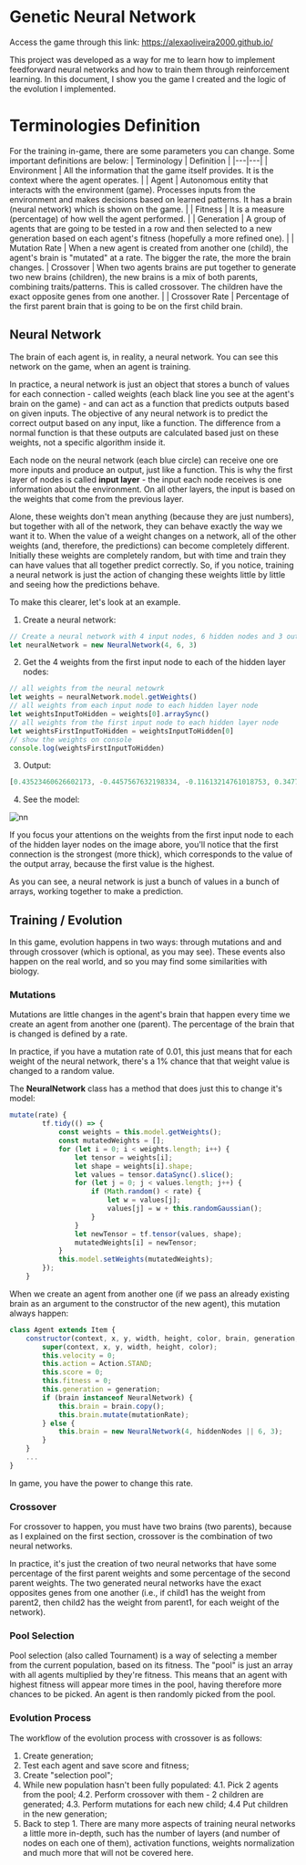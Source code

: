 # Genetic Neural Network
Access the game through this link: https://alexaoliveira2000.github.io/

This project was developed as a way for me to learn how to implement feedforward neural networks and how to train them through reinforcement learning. In this document, I show you the game I created and the logic of the evolution I implemented.

# Terminologies Definition
For the training in-game, there are some parameters you can change. Some important definitions are below:
| Terminology | Definition |
|---|---|
| Environment | All the information that the game itself provides. It is the context where the agent operates. |
| Agent | Autonomous entity that interacts with the environment (game). Processes inputs from the environment and makes decisions based on learned patterns. It has a brain  (neural network) which is shown on the game.  |
| Fitness | It is a measure (percentage) of how well the agent performed. |
| Generation | A group of agents that are going to be tested in a row and then selected to a new generation based on each agent's fitness (hopefully a more refined one). |
| Mutation Rate | When a new agent is created from another one (child), the agent's brain is "mutated" at a rate. The bigger the rate, the more the brain changes.
| Crossover | When two agents brains are put together to generate two new brains (children), the new brains is a mix of both parents, combining traits/patterns. This is called crossover. The children have the exact opposite genes from one another. |
| Crossover Rate | Percentage of the first parent brain that is going to be on the first child brain.

## Neural Network
The brain of each agent is, in reality, a neural network. You can see this network on the game, when an agent is training.

In practice, a neural network is just an object that stores a bunch of values for each connection - called weights (each black line you see at the agent's brain on the game) - and can act as a function that predicts outputs based on given inputs. The objective of any neural network is to predict the correct output based on any input, like a function. The difference from a normal function is that these outputs are calculated based just on these weights, not a specific algorithm inside it.

Each node on the neural network (each blue circle) can receive one ore more inputs and produce an output, just like a function. This is why the first layer of nodes is called **input layer** - the input each node receives is one information about the environment. On all other layers, the input is based on the weights that come from the previous layer.

Alone, these weights don't mean anything (because they are just numbers), but together with all of the network, they can behave exactly the way we want it to. When the value of a weight changes on a network, all of the other weights (and, therefore, the predictions) can become completely different.
Initially these weights are completely random, but with time and train they can have values that all together predict correctly. So, if you notice, training a neural network is just the action of changing these weights little by little and seeing how the predictions behave.

To make this clearer, let's look at an example.

1. Create a neural network:
```` js
// Create a neural network with 4 input nodes, 6 hidden nodes and 3 output nodes
let neuralNetwork = new NeuralNetwork(4, 6, 3)
````
2. Get the 4 weights from the first input node to each of the hidden layer nodes:
```` js
// all weights from the neural netowrk
let weights = neuralNetwork.model.getWeights()
// all weights from each input node to each hidden layer node
let weightsInputToHidden = weights[0].arraySync()
// all weights from the first input node to each hidden layer node
let weightsFirstInputToHidden = weightsInputToHidden[0]
// show the weights on console
console.log(weightsFirstInputToHidden)
````
3. Output:
```` js
[0.43523460626602173, -0.4457567632198334, -0.11613214761018753, 0.3477533161640167, -0.7608528733253479, -0.6688799858093262]
````

4. See the model:

![nn](https://github.com/alexaoliveira2000/genetic-mario/assets/77057098/404f9abe-1b01-4ceb-9420-410bec4ae984)

If you focus your attentions on the weights from the first input node to each of the hidden layer nodes on the image abore, you'll notice that the first connection is the strongest (more thick), which corresponds to the value of the output array, because the first value is the highest.

As you can see, a neural network is just a bunch of values in a bunch of arrays, working together to make a prediction.

## Training / Evolution
In this game, evolution happens in two ways: through mutations and and through crossover (which is optional, as you may see). These events also happen on the real world, and so you may find some similarities with biology.

### Mutations
Mutations are little changes in the agent's brain that happen every time we create an agent from another one (parent). The percentage of the brain that is changed is defined by a rate.

In practice, if you have a mutation rate of 0.01, this just means that for each weight of the neural network, there's a 1% chance that that weight value is changed to a random value.

The **NeuralNetwork** class has a method that does just this to change it's model:
```` js
mutate(rate) {
        tf.tidy(() => {
            const weights = this.model.getWeights();
            const mutatedWeights = [];
            for (let i = 0; i < weights.length; i++) {
                let tensor = weights[i];
                let shape = weights[i].shape;
                let values = tensor.dataSync().slice();
                for (let j = 0; j < values.length; j++) {
                    if (Math.random() < rate) {
                        let w = values[j];
                        values[j] = w + this.randomGaussian();
                    }
                }
                let newTensor = tf.tensor(values, shape);
                mutatedWeights[i] = newTensor;
            }
            this.model.setWeights(mutatedWeights);
        });
    }
````

When we create an agent from another one (if we pass an already existing brain as an argument to the constructor of the new agent), this mutation always happen:
```` js
class Agent extends Item {
    constructor(context, x, y, width, height, color, brain, generation, mutationRate, hiddenNodes) {
        super(context, x, y, width, height, color);
        this.velocity = 0;
        this.action = Action.STAND;
        this.score = 0;
        this.fitness = 0;
        this.generation = generation;
        if (brain instanceof NeuralNetwork) {
            this.brain = brain.copy();
            this.brain.mutate(mutationRate);
        } else {
            this.brain = new NeuralNetwork(4, hiddenNodes || 6, 3);
        }
    }
    ...
}
````

In game, you have the power to change this rate.

### Crossover
For crossover to happen, you must have two brains (two parents), because as I explained on the first section, crossover is the combination of two neural networks.

In practice, it's just the creation of two neural networks that have some percentage of the first parent weights and some percentage of the second parent weights. The two generated neural networks have the exact opposites genes from one another (i.e., if child1 has the weight from parent2, then child2 has the weight from parent1, for each weight of the network).

### Pool Selection
Pool selection (also called Tournament) is a way of selecting a member from the current population, based on its fitness. The "pool" is just an array with all agents multiplied by they're fitness. This means that an agent with highest fitness will appear more times in the pool, having therefore more chances to be picked. An agent is then randomly picked from the pool. 

### Evolution Process
The workflow of the evolution process with crossover is as follows:
1. Create generation;
2. Test each agent and save score and fitness;
3. Create "selection pool";
4. While new population hasn't been fully populated:
   4.1. Pick 2 agents from the pool;
   4.2. Perform crossover with them - 2 children are generated;
   4.3. Perform mutations for each new child;
   4.4 Put children in the new generation;
5. Back to step 1.
There are many more aspects of training neural networks a little more in-depth, such has the number of layers (and number of nodes on each one of them), activation functions, weights normalization and much more that will not be covered here.
